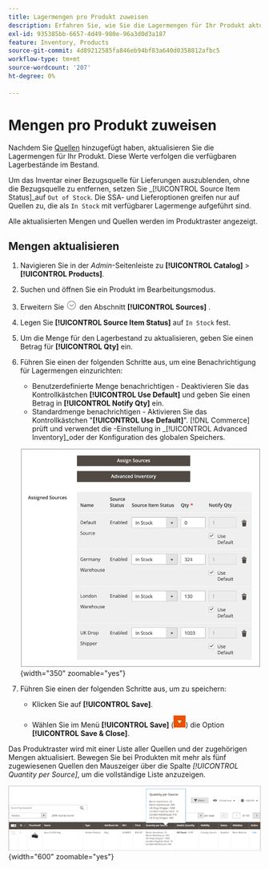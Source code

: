 ```yaml
---
title: Lagermengen pro Produkt zuweisen
description: Erfahren Sie, wie Sie die Lagermengen für Ihr Produkt aktualisieren und die verfügbaren Lagerbestände verfolgen können.
exl-id: 935385bb-6657-4d49-980e-96a3d0d3a187
feature: Inventory, Products
source-git-commit: 4d89212585fa846eb94bf83a640d0358812afbc5
workflow-type: tm+mt
source-wordcount: '207'
ht-degree: 0%

---
```


# Mengen pro Produkt zuweisen

Nachdem Sie [Quellen](sources-assign-per-product.md) hinzugefügt haben, aktualisieren Sie die Lagermengen für Ihr Produkt. Diese Werte verfolgen die verfügbaren Lagerbestände im Bestand.

Um das Inventar einer Bezugsquelle für Lieferungen auszublenden, ohne die Bezugsquelle zu entfernen, setzen Sie _[!UICONTROL Source Item Status]_auf `Out of Stock`. Die SSA- und Lieferoptionen greifen nur auf Quellen zu, die als `In Stock` mit verfügbarer Lagermenge aufgeführt sind.

Alle aktualisierten Mengen und Quellen werden im Produktraster angezeigt.

## Mengen aktualisieren

1. Navigieren Sie in der _Admin_-Seitenleiste zu **[!UICONTROL Catalog]** > **[!UICONTROL Products]**.

1. Suchen und öffnen Sie ein Produkt im Bearbeitungsmodus.

1. Erweitern Sie ![Erweiterungsauswahl](../assets/icon-display-expand.png) den Abschnitt **[!UICONTROL Sources]** .

1. Legen Sie **[!UICONTROL Source Item Status]** auf `In Stock` fest.

1. Um die Menge für den Lagerbestand zu aktualisieren, geben Sie einen Betrag für **[!UICONTROL Qty]** ein.

1. Führen Sie einen der folgenden Schritte aus, um eine Benachrichtigung für Lagermengen einzurichten:

   - Benutzerdefinierte Menge benachrichtigen - Deaktivieren Sie das Kontrollkästchen **[!UICONTROL Use Default]** und geben Sie einen Betrag in **[!UICONTROL Notify Qty]** ein.
   - Standardmenge benachrichtigen - Aktivieren Sie das Kontrollkästchen &quot;**[!UICONTROL Use Default]**&quot;. [!DNL Commerce] prüft und verwendet die -Einstellung in _[!UICONTROL Advanced Inventory]_oder der Konfiguration des globalen Speichers.

   ![Aktualisieren der Produktmengen pro Source](assets/inventory-product-quantity-edit.png){width="350" zoomable="yes"}

1. Führen Sie einen der folgenden Schritte aus, um zu speichern:

   - Klicken Sie auf **[!UICONTROL Save]**.

   - Wählen Sie im Menü **[!UICONTROL Save]** (![Menüpfeil](../assets/icon-menu-down-arrow-red.png)) die Option **[!UICONTROL Save & Close]**.


Das Produktraster wird mit einer Liste aller Quellen und der zugehörigen Mengen aktualisiert. Bewegen Sie bei Produkten mit mehr als fünf zugewiesenen Quellen den Mauszeiger über die Spalte _[!UICONTROL Quantity per Source]_, um die vollständige Liste anzuzeigen.

![Produktmengen pro Quelle](assets/inventory-product-quantity.png){width="600" zoomable="yes"}
